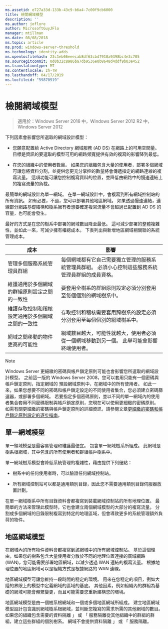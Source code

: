 ```yaml
---
ms.assetid: e727a33d-133b-43c9-b6a4-7c00f9cb6000
title: 檢閱網域模型
description: ''
ms.author: joflore
author: MicrosoftGuyJFlo
manager: mtillman
ms.date: 08/08/2018
ms.topic: article
ms.prod: windows-server-threshold
ms.technology: identity-adds
ms.openlocfilehash: 23c1eb66eeecab8df63cbd7910a9398bc4e3c705
ms.sourcegitcommit: 0d0b32c8986ba7db9536e0b8648d4ddf9b03e452
ms.translationtype: MT
ms.contentlocale: zh-TW
ms.lasthandoff: 04/17/2019
ms.locfileid: "59870919"
---
```

# <a name="reviewing-the-domain-models"></a>檢閱網域模型

>適用於：Windows Server 2016 中，Windows Server 2012 R2 中，Windows Server 2012

下列因素會影響您所選取的網域設計模型：  
  
- 您願意配置給 Active Directory 網域服務 (AD DS) 在網路上的可用空間量。 目標是資訊的要選取的模型可用的網路頻寬提供有效的複寫的影響降到最低。  

- 在您的組織中的使用者數目。 如果您的組織包含大量的使用者，部署多個網域可讓您將資料分割，並提供您更充分掌控的數量將會傳遞指定的網路連線的複寫流量。 這項功能可讓您控制複寫資料的位置，並降低由網路中的慢速連結上的複寫流量的負載。  

最簡單的網域設計為單一網域。 在單一網域設計中，會複寫到所有網域控制站的所有資訊。 如有必要，不過，您可以部署其他地區網域。 如果透過慢速連結，連線部分網路基礎結構和樹系擁有者想要確定複寫流量不會超過已配置到 AD DS 的容量，也可能會發生。  

最好的方式是在您的樹系中部署的網域數目降至最低。 這可減少部署的整體複雜性，並如此一來，可減少擁有權總成本。 下表列出與新增地區網域相關聯的系統管理成本。  

|成本|影響|  
|--------|----------------|  
|管理多個服務系統管理員群組|每個網域都有它自己需要獨立管理的服務系統管理員群組。 必須小心控制這些服務系統管理員群組的成員資格。|  
|維護通用於多個網域的群組原則設定之間的一致性|要套用全樹系的群組原則設定必須分別套用至每個個別的網域樹系中。|  
|維護存取控制和稽核設定通用於多個網域之間的一致性|存取控制和稽核需要套用跨樹系的設定必須分別套用至每個個別的網域樹系中。|  
|網域之間移動的物件更高的可能性|網域數目越大，可能性就越大，使用者必須從一個網域移動到另一個。 此舉可能會影響終端使用者。|  

> [!NOTE]  
> Windows Server 更細緻的密碼與帳戶鎖定原則可能也會影響您所選取的網域設計模型。 之前這一版的 Windows Server 2008，您可以套用只能有一個密碼與帳戶鎖定原則，指定網域的 預設網域原則中，在網域中的所有使用者。 如此一來，如果您想要不同的密碼和帳戶鎖定設定的不同使用者集合，您必須建立密碼篩選器，或部署多個網域。 若要指定多個密碼原則，並以不同的單一網域內的使用者集合套用不同密碼限制與帳戶鎖定原則，您現在可以使用更細緻的密碼原則。 如需有關更細緻的密碼與帳戶鎖定原則的詳細資訊，請參閱文章[更細緻的密碼和帳戶鎖定原則設定的逐步指南](https://go.microsoft.com/fwlink/?LinkID=91477)。  

## <a name="single-domain-model"></a>單一網域模型

單一領域模型是最容易管理和維護最便宜。 包含單一網域樹系所組成。 此網域是樹系根網域，其中包含的所有使用者和群組帳戶樹系中。  

單一網域樹系模型會降低系統管理的複雜性，藉由提供下列優點：  

- 樹系中的任何使用者時，可以驗證任何網域控制站。  

- 所有網域控制站可以都是通用類別目錄，因此您不需要通用類別目錄伺服器放置計劃。  
  
在單一網域樹系中所有目錄資料會都複寫到裝載網域控制站的所有地理位置。 最簡單的方法來管理此模型時，它也會建立兩個網域模型的大部分的複寫流量。 分割成多個網域的目錄限制複寫到特定的地理區域，但會導致更多的系統管理額外負荷的物件。  
  
## <a name="regional-domain-model"></a>地區網域模型

在網域內的所有物件資料會都複寫到該網域中的所有網域控制站。 基於這個理由，如果您的樹系包含大量使用者分散於不同的地理位置連接的廣域網路 (WAN)，您可能需要部署地區網域，以減少透過 WAN 連結的複寫流量。 根據地理位置的地區網域可以是組織方式是根據網路的 WAN 連線。  
  
地區網域模型可讓您維持一段時間的穩定的環境。 用來在您穩定的項目，例如大陸的界限上的模型中定義網域的區域的基底。 其他因素，例如組織內的群組為基礎的網域可能會頻繁變更，而且可能需要您重新建構您的環境。  
  
地區網域模型是由一個樹系根網域和一個或多個地區網域所組成。 建立地區網域模型設計包含識別網域樹系根網域，並判斷您複寫的需求所需的其他網域的數目。 如果您的組織包含需要的資料隔離 」 或 「 服務隔離從其他組織中的群組的群組，建立這些群組的個別樹系。 網域不會提供資料隔離 」 或 「 服務隔離。  
